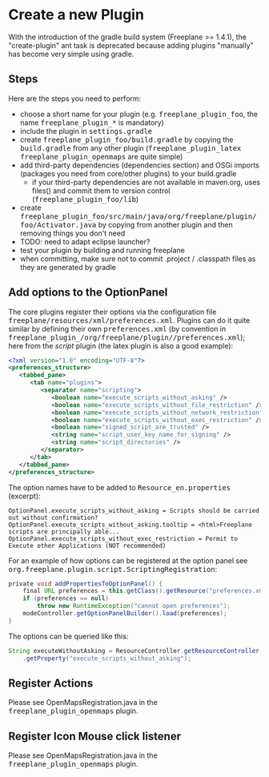 # Create a new Plugin

With the introduction of the gradle build system (Freeplane >= 1.4.1), the
"create-plugin" ant task is deprecated because adding plugins "manually"
has become very simple using gradle.

## Steps
Here are the steps you need to perform:

* choose a short name for your plugin (e.g. <tt>freeplane_plugin_foo</tt>, the name <tt>freeplane_plugin_*</tt> is mandatory)
* include the plugin in <tt>settings.gradle</tt>
* create <tt>freeplane_plugin_foo/build.gradle</tt> by copying the <tt>build.gradle</tt> from any other plugin (<tt>freeplane_plugin_latex</tt> <tt>freeplane_plugin_openmaps</tt> are quite simple)
* add third-party dependencies (dependencies section) and OSGi imports (packages you need from core/other plugins) to your build.gradle
    * if your third-party dependencies are not available in maven.org, uses files() and commit them to version control (<tt>freeplane_plugin_foo/lib</tt>)
* create <tt>freeplane_plugin_foo/src/main/java/org/freeplane/plugin/foo/Activator.java</tt> by copying from another plugin and then removing things you don't need
* TODO: need to adapt eclipse launcher?
* test your plugin by building and running freeplane
* when committing, make sure not to commit .project / .classpath files as they are generated by gradle

## Add options to the OptionPanel

The core plugins register their options via the configuration file
<tt>freeplane/resources/xml/preferences.xml</tt>. Plugins can do it quite
similar by defining their own <tt>preferences.xml</tt> (by convention in
<tt>freeplane_plugin_<plugin>/org/freeplane/plugin/<plugin>/preferences.xml</tt>);
here from the *script* plugin (the latex plugin is also a good example):
```xml
<?xml version="1.0" encoding="UTF-8"?>
<preferences_structure>
   <tabbed_pane>
      <tab name="plugins">
         <separator name="scripting">
            <boolean name="execute_scripts_without_asking" />
            <boolean name="execute_scripts_without_file_restriction" />
            <boolean name="execute_scripts_without_network_restriction" />
            <boolean name="execute_scripts_without_exec_restriction" />
            <boolean name="signed_script_are_trusted" />
            <string name="script_user_key_name_for_signing" />
            <string name="script_directories" />
         </separator>
      </tab>
   </tabbed_pane>
</preferences_structure>
```

The option names have to be added to <tt>Resource_en.properties</tt> (excerpt):
```
OptionPanel.execute_scripts_without_asking = Scripts should be carried out without confirmation?
OptionPanel.execute_scripts_without_asking.tooltip = <html>Freeplane scripts are principally able...
OptionPanel.execute_scripts_without_exec_restriction = Permit to Execute other Applications (NOT recommended)
```

For an example of how options can be registered at the option panel
see <tt>org.freeplane.plugin.script.ScriptingRegistration</tt>:
```groovy
private void addPropertiesToOptionPanel() {
    final URL preferences = this.getClass().getResource("preferences.xml");
    if (preferences == null)
        throw new RuntimeException("cannot open preferences");
    modeController.getOptionPanelBuilder().load(preferences);
}
```

The options can be queried like this:
```groovy
String executeWithoutAsking = ResourceController.getResourceController()
    .getProperty("execute_scripts_without_asking");
```

## Register Actions
Please see OpenMapsRegistration.java in the <tt>freeplane_plugin_openmaps</tt> plugin.

## Register Icon Mouse click listener
Please see OpenMapsRegistration.java in the <tt>freeplane_plugin_openmaps</tt> plugin.

<!-- ({Category:Coding}) -->

